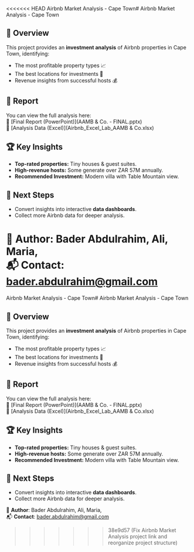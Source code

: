<<<<<<< HEAD
Airbnb Market Analysis - Cape Town# Airbnb Market Analysis - Cape Town

## 📌 Overview
This project provides an **investment analysis** of Airbnb properties in Cape Town, identifying:
- The most profitable property types 📈
- The best locations for investments 🏡
- Revenue insights from successful hosts 💰

## 📄 Report
You can view the full analysis here:  
📎 [Final Report (PowerPoint)](AAMB & Co. - FINAL.pptx)  
📎 [Analysis Data (Excel)](Airbnb_Excel_Lab_AAMB & Co.xlsx)

## 🏆 Key Insights
- **Top-rated properties:** Tiny houses & guest suites.
- **High-revenue hosts:** Some generate over ZAR 57M annually.
- **Recommended Investment:** Modern villa with Table Mountain view.

## 🚀 Next Steps
- Convert insights into interactive **data dashboards**.
- Collect more Airbnb data for deeper analysis.

🔗 **Author**: Bader Abdulrahim, Ali, Maria,   
📬 **Contact**: bader.abdulrahim@gmail.com
=======
Airbnb Market Analysis - Cape Town# Airbnb Market Analysis - Cape Town

## 📌 Overview
This project provides an **investment analysis** of Airbnb properties in Cape Town, identifying:
- The most profitable property types 📈
- The best locations for investments 🏡
- Revenue insights from successful hosts 💰

## 📄 Report
You can view the full analysis here:  
📎 [Final Report (PowerPoint)](AAMB & Co. - FINAL.pptx)  
📎 [Analysis Data (Excel)](Airbnb_Excel_Lab_AAMB & Co.xlsx)

## 🏆 Key Insights
- **Top-rated properties:** Tiny houses & guest suites.
- **High-revenue hosts:** Some generate over ZAR 57M annually.
- **Recommended Investment:** Modern villa with Table Mountain view.

## 🚀 Next Steps
- Convert insights into interactive **data dashboards**.
- Collect more Airbnb data for deeper analysis.

🔗 **Author**: Bader Abdulrahim, Ali, Maria,   
📬 **Contact**: bader.abdulrahim@gmail.com
>>>>>>> 38e9d57 (Fix Airbnb Market Analysis project link and reorganize project structure)
